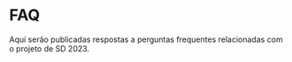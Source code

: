 # FAQ

Aqui serão publicadas respostas a perguntas frequentes relacionadas com o projeto de SD 2023.